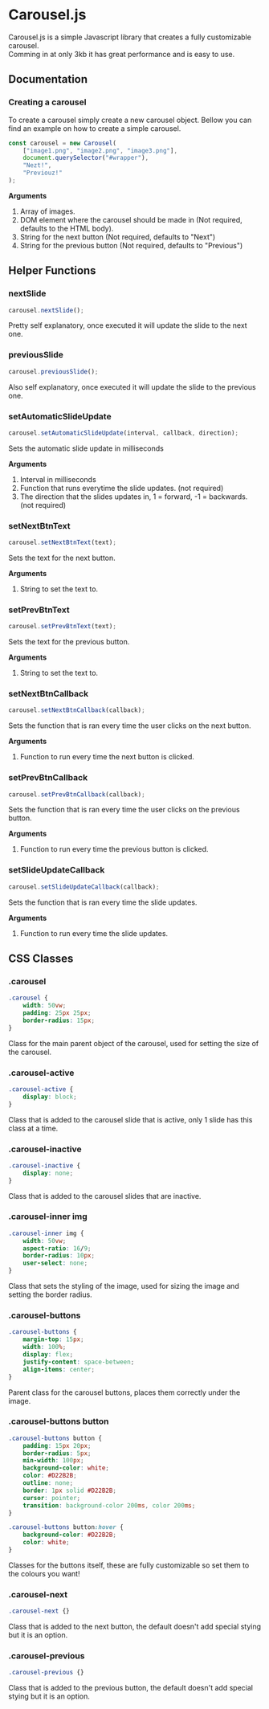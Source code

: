# Carousel.js
Carousel.js is a simple Javascript library that creates a fully customizable carousel.<br>
Comming in at only 3kb it has great performance and is easy to use.

## Documentation

### Creating a carousel
To create a carousel simply create a new carousel object.
Bellow you can find an example on how to create a simple carousel.
```js
const carousel = new Carousel(
    ["image1.png", "image2.png", "image3.png"],
    document.querySelector("#wrapper"),
    "Nezt!",
    "Previouz!"
);
```


**Arguments**


1. Array of images.
2. DOM element where the carousel should be made in (Not required, defaults to the HTML body).
3. String for the next button (Not required, defaults to "Next")
3. String for the previous button (Not required, defaults to "Previous")

## Helper Functions

### nextSlide
```js
carousel.nextSlide();
```
Pretty self explanatory, once executed it will update the slide to the next one.

### previousSlide
```js
carousel.previousSlide();
```
Also self explanatory, once executed it will update the slide to the previous one.

### setAutomaticSlideUpdate
```js
carousel.setAutomaticSlideUpdate(interval, callback, direction);
```
Sets the automatic slide update in milliseconds

**Arguments**

1. Interval in milliseconds
2. Function that runs everytime the slide updates. (not required)
3. The direction that the slides updates in, 1 = forward, -1 = backwards. (not required)

### setNextBtnText
```js
carousel.setNextBtnText(text);
```
Sets the text for the next button.

**Arguments**

1. String to set the text to.

### setPrevBtnText
```js
carousel.setPrevBtnText(text);
```
Sets the text for the previous button.

**Arguments**

1. String to set the text to.

### setNextBtnCallback
```js
carousel.setNextBtnCallback(callback);
```
Sets the function that is ran every time the user clicks on the next button.

**Arguments**

1. Function to run every time the next button is clicked.

### setPrevBtnCallback
```js
carousel.setPrevBtnCallback(callback);
```
Sets the function that is ran every time the user clicks on the previous button.

**Arguments**

1. Function to run every time the previous button is clicked.

### setSlideUpdateCallback
```js
carousel.setSlideUpdateCallback(callback);
```
Sets the function that is ran every time the slide updates.

**Arguments**

1. Function to run every time the slide updates.

## CSS Classes

### .carousel
```css
.carousel {
    width: 50vw;
    padding: 25px 25px;
    border-radius: 15px;
}
```
Class for the main parent object of the carousel, used for setting the size of the carousel.

### .carousel-active
```css
.carousel-active {
    display: block;
}
```
Class that is added to the carousel slide that is active, only 1 slide has this class at a time.

### .carousel-inactive
```css
.carousel-inactive {
    display: none;
}
```
Class that is added to the carousel slides that are inactive.

### .carousel-inner img
```css
.carousel-inner img {
    width: 50vw;
    aspect-ratio: 16/9;
    border-radius: 10px;
    user-select: none;
}
```
Class that sets the styling of the image, used for sizing the image and setting the border radius.

### .carousel-buttons
```css
.carousel-buttons {
    margin-top: 15px;
    width: 100%;
    display: flex;
    justify-content: space-between;
    align-items: center;
}
```
Parent class for the carousel buttons, places them correctly under the image.

### .carousel-buttons button
```css
.carousel-buttons button {
    padding: 15px 20px;
    border-radius: 5px;
    min-width: 100px;
    background-color: white;
    color: #D22B2B;
    outline: none;
    border: 1px solid #D22B2B;
    cursor: pointer;
    transition: background-color 200ms, color 200ms;
}

.carousel-buttons button:hover {
    background-color: #D22B2B;
    color: white;
}
```
Classes for the buttons itself, these are fully customizable so set them to the colours you want!

### .carousel-next
```css
.carousel-next {}
```
Class that is added to the next button, the default doesn't add special stying but it is an option.

### .carousel-previous
```css
.carousel-previous {}
```
Class that is added to the previous button, the default doesn't add special stying but it is an option.